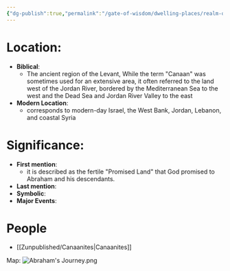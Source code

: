 ```yaml
---
{"dg-publish":true,"permalink":"/gate-of-wisdom/dwelling-places/realm-of-humans/canaan/","tags":["GateWisdom","RealmofHumans"]}
---
```


# Location: 
- **Biblical**: 
	- The ancient region of the Levant, While the term "Canaan" was sometimes used for an extensive area, it often referred to the land west of the Jordan River, bordered by the Mediterranean Sea to the west and the Dead Sea and Jordan River Valley to the east
- **Modern Location**:  
	- corresponds to modern-day Israel, the West Bank, Jordan, Lebanon, and coastal Syria

# Significance:
- **First mention**:
	- it is described as the fertile "Promised Land" that God promised to Abraham and his descendants. 
- **Last mention**:
- **Symbolic**: 
- **Major Events**:

# People
- [[Zunpublished/Canaanites\|Canaanites]]

Map: ![Abraham's Journey.png](/img/user/Assets/attachments/Abraham's%20Journey.png)





